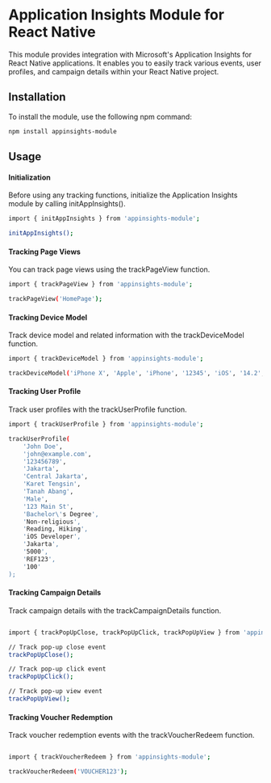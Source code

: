 # Application Insights Module for React Native

This module provides integration with Microsoft's Application Insights for React Native applications. It enables you to easily track various events, user profiles, and campaign details within your React Native project.

## Installation

To install the module, use the following npm command:

```bash
npm install appinsights-module
```

## Usage

#### Initialization

Before using any tracking functions, initialize the Application Insights module by calling initAppInsights().

```bash
import { initAppInsights } from 'appinsights-module';

initAppInsights();
```

#### Tracking Page Views

You can track page views using the trackPageView function.

```bash
import { trackPageView } from 'appinsights-module';

trackPageView('HomePage');
```

#### Tracking Device Model

Track device model and related information with the trackDeviceModel function.

```bash
import { trackDeviceModel } from 'appinsights-module';

trackDeviceModel('iPhone X', 'Apple', 'iPhone', '12345', 'iOS', '14.2', 'com.example.app', '1.0');

```

#### Tracking User Profile

Track user profiles with the trackUserProfile function.

```bash
import { trackUserProfile } from 'appinsights-module';

trackUserProfile(
    'John Doe',
    'john@example.com',
    '123456789',
    'Jakarta',
    'Central Jakarta',
    'Karet Tengsin',
    'Tanah Abang',
    'Male',
    '123 Main St',
    'Bachelor\'s Degree',
    'Non-religious',
    'Reading, Hiking',
    'iOS Developer',
    'Jakarta',
    '5000',
    'REF123',
    '100'
);

```

#### Tracking Campaign Details

Track campaign details with the trackCampaignDetails function.

```bash

import { trackPopUpClose, trackPopUpClick, trackPopUpView } from 'appinsights-module';

// Track pop-up close event
trackPopUpClose();

// Track pop-up click event
trackPopUpClick();

// Track pop-up view event
trackPopUpView();

```

#### Tracking Voucher Redemption

Track voucher redemption events with the trackVoucherRedeem function.

``` bash

import { trackVoucherRedeem } from 'appinsights-module';

trackVoucherRedeem('VOUCHER123');

```
